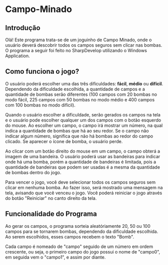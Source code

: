 # Campo-Minado
## Introdução
Olá! Este programa trata-se de um joguinho de Campo Minado, onde o usuário deverá descobrir todos os campos seguros sem clicar nas bombas. O programa a seguir foi feito no SharpDevelop utilizando o Windows Application.
&nbsp;

## Como funciona o jogo?
O usuário poderá escolher uma das três dificuldades: **fácil**, **médio** ou **difícil**. Dependendo da dificuldade escolhida, a quantidade de campos e a quantidade de bombas serão diferentes (100 campos com 20 bombas no modo fácil, 225 campos com 50 bombas no modo médio e 400 campos com 100 bombas no modo difícil).

Quando o usuário escolher a dificuldade, serão gerados os campos na tela e o usuário pode escolher qualquer um dos campos com o botão esquerdo do mouse. Ao escolher um campo, o campo irá mostrar um número, na qual indica a quantidade de bombas que há ao seu redor. Se o campo não indicar algum número, significa que não há bombas ao redor do campo clicado. Se aparecer o ícone de bomba, o usuário perde.

Ao clicar com um botão direito do mouse em um campo, o campo obterá a imagem de uma bandeira. O usuário poderá usar as bandeiras para indicar onde há uma bomba, porém a quantidade de bandeiras é limitada, pois a quantidade de bandeiras que podem ser usadas é a mesma da quantidade de bombas dentro do jogo.

Para vencer o jogo, você deve selecionar todos os campos seguros sem clicar em nenhuma bomba. Ao fazer isso, será mostrado uma mensagem na tela, avisando que você venceu o jogo. Você poderá reiniciar o jogo através do botão "Reiniciar" no canto direito da tela.

## Funcionalidade do Programa
Ao gerar os campos, o programa sorteia aleatóriamente 20, 50 ou 100 campos para se tornarem bombas, dependendo da dificuldade escolhida. Ao serem escolhidos, esses campos recebem o texto "Bomb".

Cada campo é nomeado de "campo" seguido de um número em ordem crescente, ou seja, o primeiro campo do jogo possui o nome de "campo0", em seguida vem o "campo1", e assim por diante.
